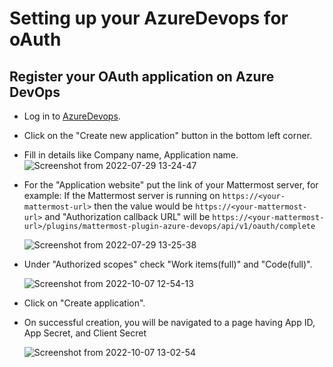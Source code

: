 # Setting up your AzureDevops for oAuth

## Register your OAuth application on Azure DevOps
  - Log in to [AzureDevops](https://app.vsaex.visualstudio.com).
  - Click on the "Create new application" button in the bottom left corner.
  - Fill in details like Company name, Application name.
    ![Screenshot from 2022-07-29 13-24-47](https://user-images.githubusercontent.com/100013900/181712515-89efdb18-0f51-4194-b954-c0edb4188423.png)
  - For the "Application website" put the link of your Mattermost server, for example: If the Mattermost server is running on `https://<your-mattermost-url>` then the value would be `https://<your-mattermost-url>` and "Authorization callback URL" will be `https://<your-mattermost-url>/plugins/mattermost-plugin-azure-devops/api/v1/oauth/complete`

    ![Screenshot from 2022-07-29 13-25-38](https://user-images.githubusercontent.com/100013900/181712472-d4faec27-a61c-4565-9e27-fc7156241b17.png)

  - Under "Authorized scopes" check "Work items(full)" and "Code(full)".

    ![Screenshot from 2022-10-07 12-54-13](https://user-images.githubusercontent.com/55234496/194496403-dfd54566-ae6b-4daa-96c9-6a6c7e24c296.png)

  - Click on "Create application".
  - On successful creation, you will be navigated to a page having App ID, App Secret, and Client Secret

    ![Screenshot from 2022-10-07 13-02-54](https://user-images.githubusercontent.com/55234496/194498023-51eca666-7d58-47bf-80cf-74b4eecc1f04.png)
